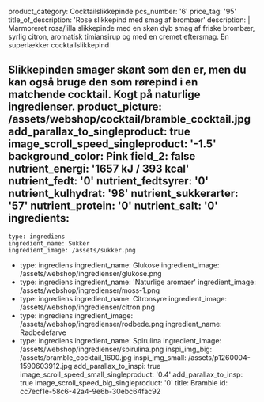 product_category: Cocktailslikkepinde
pcs_number: '6'
price_tag: '95'
title_of_description: 'Rose slikkepind med smag af brombær'
description: |
  Marmoreret rosa/lilla slikkepinde med en skøn dyb smag af friske brombær, syrlig citron, aromatisk timiansirup og med en cremet eftersmag. En superlækker cocktailslikkepind
  
  Slikkepinden smager skønt som den er, men du kan også bruge den som rørepind i en matchende cocktail. Kogt på naturlige ingredienser.
product_picture: /assets/webshop/cocktail/bramble_cocktail.jpg
add_parallax_to_singleproduct: true
image_scroll_speed_singleproduct: '-1.5'
background_color: Pink
field_2: false
nutrient_energi: '1657 kJ / 393 kcal'
nutrient_fedt: '0'
nutrient_fedtsyrer: '0'
nutrient_kulhydrat: '98'
nutrient_sukkerarter: '57'
nutrient_protein: '0'
nutrient_salt: '0'
ingredients:
  -
    type: ingrediens
    ingredient_name: Sukker
    ingredient_image: /assets/sukker.png
  -
    type: ingrediens
    ingredient_name: Glukose
    ingredient_image: /assets/webshop/ingredienser/glukose.png
  -
    type: ingrediens
    ingredient_name: 'Naturlige aromaer'
    ingredient_image: /assets/webshop/ingredienser/moss-1.png
  -
    type: ingrediens
    ingredient_name: Citronsyre
    ingredient_image: /assets/webshop/ingredienser/citron.png
  -
    type: ingrediens
    ingredient_image: /assets/webshop/ingredienser/rodbede.png
    ingredient_name: Rødbedefarve
  -
    type: ingrediens
    ingredient_name: Spirulina
    ingredient_image: /assets/webshop/ingredienser/spirulina.png
inspi_img_big: /assets/bramble_cocktail_1600.jpg
inspi_img_small: /assets/p1260004-1590603912.jpg
add_parallax_to_inspi: true
image_scroll_speed_small_singleproduct: '0.4'
add_parallax_to_insp: true
image_scroll_speed_big_singleproduct: '0'
title: Bramble
id: cc7ecf1e-58c6-42a4-9e6b-30ebc64fac92
